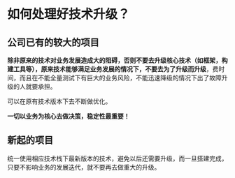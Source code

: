 # 如何处理好技术升级？

## 公司已有的较大的项目

**除非原来的技术对业务发展造成大的阻碍，否则不要去升级核心技术（如框架，构建工具等），原来技术能够满足业务发展的情况下，不要去为了升级而升级**，费时间，而且在不能全量测试下有巨大的业务风险，不能迅速降级的情况下出了故障升级的人就要承担。

可以在原有技术版本下去不断做优化。

**一切以业务为核心去做决策，稳定性最重要！**

## 新起的项目

统一使用相应技术栈下最新版本的技术，避免以后还需要升级，而一旦搭建完成，只要不影响业务的发展迭代，就不要再去做重大的升级。